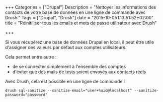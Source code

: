 +++
Categories = ["Drupal"]
Description = "Nettoyer les informations des contacts de votre base de données en une ligne de commande avec Drush."
Tags = ["Drupal", "Drush"]
date = "2015-10-05T13:51:52+02:00"
title = "Réinitiliser tous les emails et mots de passe utilisateur avec Drush"

+++

Si vous récupérez une base de données Drupal en local, il peut être utile d'assigner des valeurs par défaut aux comptes utilisateurs.

Cela permet entre autre :  

* de se connecter simplement à l'ensemble des comptes
* d'éviter que des mails de tests soient envoyés aux contacts réels

Avec Drush, cela est possible en une ligne de commande :

```
drush sql-sanitize --sanitize-email="user+%uid@localhost" --sanitize-password="password"
```
